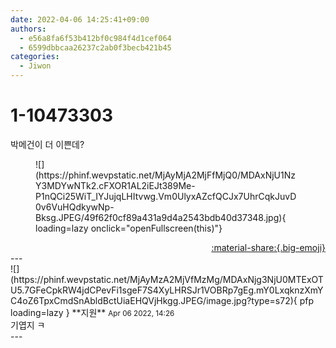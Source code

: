 ```yaml
---
date: 2022-04-06 14:25:41+09:00
authors:
  - e56a8fa6f53b412bf0c984f4d1cef064
  - 6599dbbcaa26237c2ab0f3becb421b45
categories:
  - Jiwon
---
```


# 1-10473303

<div class="post-container" markdown="1">
<div class="content-container md-sidebar__scrollwrap" markdown="1">

박메건이 더 이쁜데?
<figure markdown="1">
![](https://phinf.wevpstatic.net/MjAyMjA2MjFfMjQ0/MDAxNjU1NzY3MDYwNTk2.cFXOR1AL2iEJt389Me-P1nQCi25WiT_IYJujqLHItvwg.Vm0UlyxAZcfQCJx7UhrCqkJuvD0v6VuHQdkywNp-Bksg.JPEG/49f62f0cf89a431a9d4a2543bdb40d37348.jpg){ loading=lazy onclick="openFullscreen(this)"}
</figure>


</div>
</div>

<div style="text-align: right;" markdown="1">
<a href="https://weverse.io/fromis9/fanpost/1-10473303" style="text-align: right;">:material-share:{.big-emoji}</a>
</div>
---

<div class="comments-container md-sidebar__scrollwrap" markdown="1">
<div class="comment" markdown="1">
<div class='id-container' markdown="1">
![](https://phinf.wevpstatic.net/MjAyMzA2MjVfMzMg/MDAxNjg3NjU0MTExOTU5.7GFeCpkRW4jdCPevFi1sgeF7S4XyLHRSJr1VOBRp7gEg.mY0LxqknzXmYC4oZ6TpxCmdSnAbldBctUiaEHQVjHkgg.JPEG/image.jpg?type=s72){ pfp loading=lazy }
**<span class="artist">지원</span>** <small>Apr 06 2022, 14:26</small><br>
</div>
<div class='comment-body' markdown="1">
기엽지 ㅋ
</div>
</div>
</div>
---
